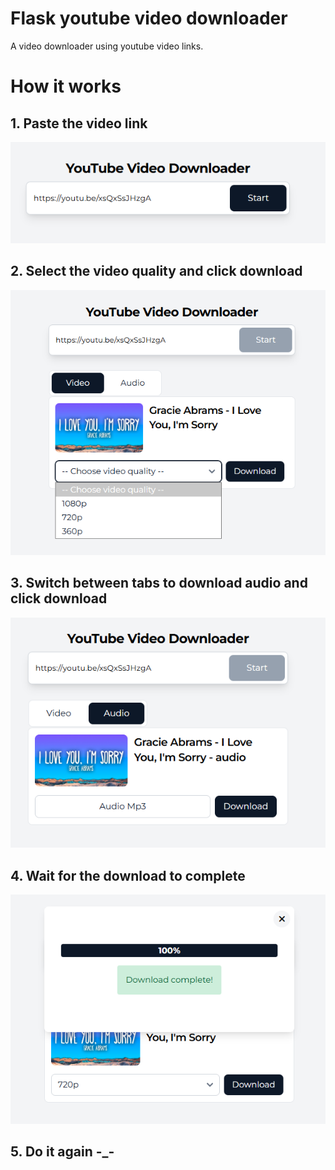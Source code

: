 # Flask youtube video downloader
A video downloader using youtube video links.

# How it works
## 1. Paste the video link
<img src="/images/1.png">

## 2. Select the video quality and click download
<img src="/images/2.png">

## 3. Switch between tabs to download audio and click download
<img src="/images/3.png">

## 4. Wait for the download to complete
<img src="/images/4.png">

## 5. Do it again -_-
